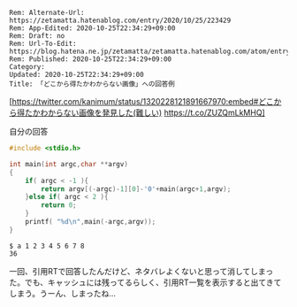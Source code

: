 ```header
Rem: Alternate-Url: https://zetamatta.hatenablog.com/entry/2020/10/25/223429
Rem: App-Edited: 2020-10-25T22:34:29+09:00
Rem: Draft: no
Rem: Url-To-Edit: https://blog.hatena.ne.jp/zetamatta/zetamatta.hatenablog.com/atom/entry/26006613645126651
Rem: Published: 2020-10-25T22:34:29+09:00
Category:
Updated: 2020-10-25T22:34:29+09:00
Title: 「どこから得たかわからない画像」への回答例
```
[https://twitter.com/kanimum/status/1320228121891667970:embed#どこから得たかわからない画像を発見した(難しい) https://t.co/ZUZQmLkMHQ]

自分の回答

```c
#include <stdio.h>

int main(int argc,char **argv)
{
    if( argc < -1 ){
        return argv[(-argc)-1][0]-'0'+main(argc+1,argv);
    }else if( argc < 2 ){
        return 0;
    }
    printf( "%d\n",main(-argc,argv));
}
```

```
$ a 1 2 3 4 5 6 7 8
36
```

一回、引用RTで回答したんだけど、ネタバレよくないと思って消してしまった。でも、キャッシュには残ってるらしく、引用RT一覧を表示すると出てきてしまう。うーん、しまったね…





